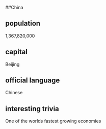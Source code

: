 ##China
## population
1,367,820,000

## capital
Beijing

## official language
Chinese

## interesting trivia
One of the worlds fastest growing economies
